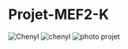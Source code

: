 # Projet-MEF2-K
![Chenyl](https://github.com/charmelle5/chenyl.png)
![chenyl](https://github.com/charmelle5/Projet/raw/main/chenyl.png)
![photo projet](https://github.com/charmelle5/Projet/raw/main/chenyl.png)
